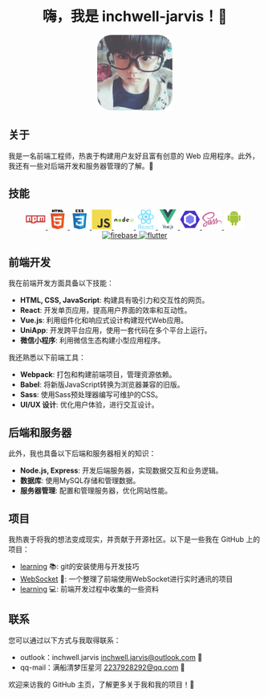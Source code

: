 
<div align="center">
  <h1>嗨，我是 inchwell-jarvis！👋</h1>
  <img src="https://github.com/inchwell-jarvis/inchwell-jarvis/blob/main/images/avatar.png?raw=true" alt="My Avatar" width="150" height="150" >
</div>

## 关于
我是一名前端工程师，热衷于构建用户友好且富有创意的 Web 应用程序。此外，我还有一些对后端开发和服务器管理的了解。🚀

## 技能

<div align="center">
  <p align="center">
    <a href="https://npmjs.com" target="_blank">
      <img src="https://github.com/devicons/devicon/blob/master/icons/npm/npm-original-wordmark.svg" alt="Npm" width="40" height="40"/>
    </a>
    <a href="https://www.w3.org/html/" target="_blank">
      <img src="https://raw.githubusercontent.com/devicons/devicon/master/icons/html5/html5-original-wordmark.svg" alt="html5" width="40" height="40"/>
    </a>
    <a href="https://www.w3schools.com/css/" target="_blank">
      <img src="https://raw.githubusercontent.com/devicons/devicon/master/icons/css3/css3-original-wordmark.svg" alt="css3" width="40" height="40"/>
    </a>
    <a href="https://www.javascript.com" target="_blank">
      <img src="https://raw.githubusercontent.com/devicons/devicon/master/icons/javascript/javascript-original.svg" alt="javascript" width="40" height="40"/>
    </a>
    <a href="https://nodejs.org" target="_blank">
      <img src="https://github.com/devicons/devicon/blob/master/icons/nodejs/nodejs-original-wordmark.svg" alt="Node.js" width="40" height="40"/>
    </a>
    <a href="https://reactjs.org/" target="_blank">
      <img src="https://raw.githubusercontent.com/devicons/devicon/master/icons/react/react-original-wordmark.svg" alt="react" width="40" height="40"/>
    </a>
    <a href="https://vuejs.org/" target="_blank">
      <img src="https://raw.githubusercontent.com/devicons/devicon/master/icons/vuejs/vuejs-original-wordmark.svg" alt="vuejs" width="40" height="40"/>
    </a>
     <a href="https://eslint.cn" target="_blank">
      <img src="https://github.com/devicons/devicon/blob/master/icons/eslint/eslint-original.svg" alt="Eslint" width="40" height="40"/>
    </a>
    <a href="https://sass.hk" target="_blank">
      <img src="https://github.com/devicons/devicon/blob/master/icons/sass/sass-original.svg" alt="Sass" width="40" height="40"/>
    </a>
    <a href="https://developer.android.com" target="_blank">
      <img src="https://raw.githubusercontent.com/devicons/devicon/master/icons/android/android-original-wordmark.svg" alt="android" width="40" height="40"/>
    </a>
    <a href="https://firebase.google.com/" target="_blank">
      <img src="https://www.vectorlogo.zone/logos/firebase/firebase-icon.svg" alt="firebase" width="40" height="40"/>
    </a>
    <a href="https://flutter.dev" target="_blank">
      <img src="https://www.vectorlogo.zone/logos/flutterio/flutterio-icon.svg" alt="flutter" width="40" height="40"/>
    </a>
  
    

    
  </p>
</div>

## 前端开发

我在前端开发方面具备以下技能：

- **HTML, CSS, JavaScript**: 构建具有吸引力和交互性的网页。
- **React**: 开发单页应用，提高用户界面的效率和互动性。
- **Vue.js**: 利用组件化和响应式设计构建现代Web应用。
- **UniApp**: 开发跨平台应用，使用一套代码在多个平台上运行。
- **微信小程序**: 利用微信生态构建小型应用程序。

我还熟悉以下前端工具：

- **Webpack**: 打包和构建前端项目，管理资源依赖。
- **Babel**: 将新版JavaScript转换为浏览器兼容的旧版。
- **Sass**: 使用Sass预处理器编写可维护的CSS。
- **UI/UX 设计**: 优化用户体验，进行交互设计。

## 后端和服务器

此外，我也具备以下后端和服务器相关的知识：

- **Node.js, Express**: 开发后端服务器，实现数据交互和业务逻辑。
- **数据库**: 使用MySQL存储和管理数据。
- **服务器管理**: 配置和管理服务器，优化网站性能。

## 项目
我热衷于将我的想法变成现实，并贡献于开源社区。以下是一些我在 GitHub 上的项目：
- [learning](https://github.com/inchwell-jarvis/Git-Related) 📚: git的安装使用与开发技巧
- [WebSocket](https://github.com/inchwell-jarvis/WebSocket) 🌟: 一个整理了前端使用WebSocket进行实时通讯的项目
- [learning](https://github.com/inchwell-jarvis/learning) 💻: 前端开发过程中收集的一些资料
## 联系
您可以通过以下方式与我取得联系：

- outlook：inchwell.jarvis inchwell.jarvis@outlook.com 📧
- qq-mail：满船清梦压星河   2237928292@qq.com 🌟

欢迎来访我的 GitHub 主页，了解更多关于我和我的项目！🌟
